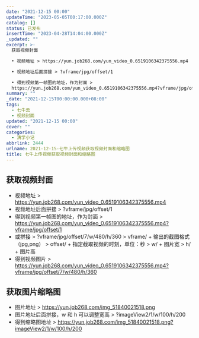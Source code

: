 ```yaml
---
date: "2021-12-15 00:00"
updateTime: "2023-05-05T00:17:00.000Z"
catalog: []
status: 已发布
insertTime: "2023-04-28T14:04:00.000Z"
_updated: ""
excerpt: >-
  获取视频封面

  • 视频地址 > https://yun.job268.com/yun_video_0.6519106342375556.mp4

  • 视频地址后面拼接 > ?vframe/jpg/offset/1

  • 得到视频第一帧图的地址，作为封面 >
  https://yun.job268.com/yun_video_0.6519106342375556.mp4?vframe/jpg/offset/1
summary: ""
_date: "2021-12-15T00:00:00.000+08:00"
tags:
  - 七牛云
  - 视频封面
updated: "2021-12-15 00:00"
cover: ""
categories:
  - 清学小记
abbrlink: 2444
urlname: 2021-12-15-七牛上传视频获取视频封面和缩略图
title: 七牛上传视频获取视频封面和缩略图
---
```


## 获取视频封面

- 视频地址 > https://yun.job268.com/yun_video_0.6519106342375556.mp4
- 视频地址后面拼接 > ?vframe/jpg/offset/1
- 得到视频第一帧图的地址，作为封面 > https://yun.job268.com/yun_video_0.6519106342375556.mp4?vframe/jpg/offset/1
- 或拼接 > ?vframe/jpg/offset/7/w/480/h/360 > vframe/ + 输出的截图格式（jpg,png） > offset/ + 指定截取视频的时刻，单位：秒 > w/ + 图片宽 > h/ + 图片高
- 得到视频图片 > https://yun.job268.com/yun_video_0.6519106342375556.mp4?vframe/jpg/offset/7/w/480/h/360

## 获取图片缩略图

- 图片地址 > https://yun.job268.com/img_51840021518.png
- 图片地址后面拼接，w 和 h 可以调整宽高 > ?imageView2/1/w/100/h/200
- 得到缩略图地址 > https://yun.job268.com/img_51840021518.png?imageView2/1/w/100/h/200

